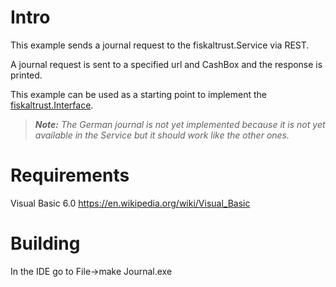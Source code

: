 # Intro

This example sends a journal request to the fiskaltrust.Service via REST.

A journal request is sent to a specified url and CashBox and the response is printed.

This example can be used as a starting point to implement the [fiskaltrust.Interface](https://github.com/fiskaltrust/interface-doc).

> _**Note:** The German journal is not yet implemented because it is not yet available in the Service but it should work like the other ones._

# Requirements

Visual Basic 6.0 https://en.wikipedia.org/wiki/Visual_Basic

# Building

In the IDE go to File->make Journal.exe